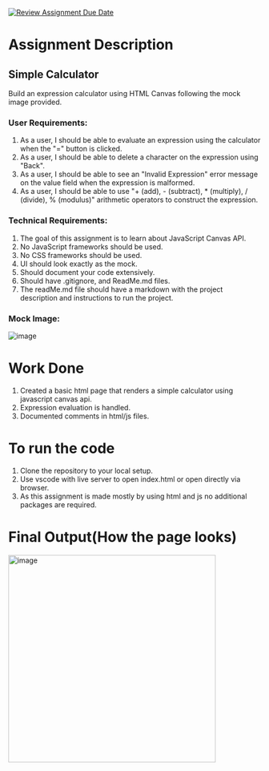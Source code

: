 [![Review Assignment Due Date](https://classroom.github.com/assets/deadline-readme-button-24ddc0f5d75046c5622901739e7c5dd533143b0c8e959d652212380cedb1ea36.svg)](https://classroom.github.com/a/Snzl21PZ)
# Assignment Description
## **Simple Calculator**
Build an expression calculator using HTML Canvas following the mock image provided.

### **User Requirements:**
1. As a user, I should be able to evaluate an expression using the calculator when the "=" button is clicked.
2. As a user, I should be able to delete a character on the expression using "Back".
3. As a user, I should be able to see an "Invalid Expression" error message on the value field when the expression is malformed.
4. As a user, I should be able to use "+ (add), - (subtract), * (multiply), / (divide), % (modulus)" arithmetic operators to construct the expression.

### **Technical Requirements:**
1. The goal of this assignment is to learn about JavaScript Canvas API.
2. No JavaScript frameworks should be used.
3. No CSS frameworks should be used.
4. UI should look exactly as the mock.
5. Should document your code extensively.
6. Should have .gitignore, and ReadMe.md files.
7. The readMe.md file should have a markdown with the project description and instructions to run the project.

### **Mock Image:**
![image](https://github.com/info-6150-fall-2023/assignment-7-tirdesh-neu/assets/145165383/8ce42ad5-4f4a-4789-9e3a-bb0e0be02904)


# Work Done
1. Created a basic html page that renders a simple calculator using javascript canvas api.
2. Expression evaluation is handled.
3. Documented comments in html/js files.

# To run the code
1. Clone the repository to your local setup.
2. Use vscode with live server to open index.html or open directly via browser.
3. As this assignment is made mostly by using html and js no additional packages are required.

# Final Output(How the page looks)
<img width="414" alt="image" src="https://github.com/info-6150-fall-2023/assignment-7-tirdesh-neu/assets/145165383/56b48112-00cf-4924-93b1-bbd90a095306">
